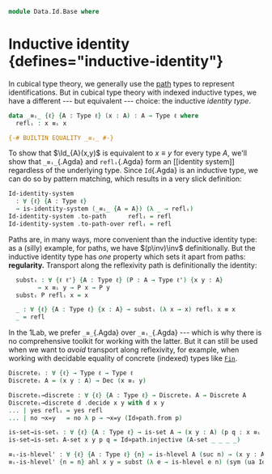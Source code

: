 <!--
```agda
{-# OPTIONS -WUnsupportedIndexedMatch #-}
open import 1Lab.Path.IdentitySystem.Interface
open import 1Lab.Path.IdentitySystem
open import 1Lab.HLevel.Closure
open import 1Lab.Type.Sigma
open import 1Lab.Univalence
open import 1Lab.HLevel
open import 1Lab.Equiv
open import 1Lab.Path
open import 1Lab.Type

open import Data.Maybe.Base
open import Data.Dec.Base
open import Data.Nat.Base

open import Meta.Invariant
```
-->

```agda
module Data.Id.Base where
```

<!--
```agda
private variable
  ℓ ℓ' ℓ'' : Level
  A B C : Type ℓ
  P Q R : A → Type ℓ
  x y z : A
```
-->

# Inductive identity {defines="inductive-identity"}

In cubical type theory, we generally use the [path] types to represent
identifications. But in cubical type theory with indexed inductive
types, we have a different --- but equivalent --- choice: the inductive
_identity type_.

[path]: 1Lab.Path.html

```agda
data _≡ᵢ_ {ℓ} {A : Type ℓ} (x : A) : A → Type ℓ where
  reflᵢ : x ≡ᵢ x

{-# BUILTIN EQUALITY _≡ᵢ_ #-}
```

To show that $\Id_{A}(x,y)$ is equivalent to $x \equiv y$ for every
type $A$, we'll show that `_≡ᵢ_`{.Agda} and `reflᵢ`{.Agda} form an
[[identity system]] regardless of the underlying type. Since `Id`{.Agda}
is an inductive type, we can do so by pattern matching, which results in
a very slick definition:

```agda
Id-identity-system
  : ∀ {ℓ} {A : Type ℓ}
  → is-identity-system (_≡ᵢ_ {A = A}) (λ _ → reflᵢ)
Id-identity-system .to-path      reflᵢ = refl
Id-identity-system .to-path-over reflᵢ = refl
```

Paths are, in many ways, more convenient than the inductive identity
type: as a (silly) example, for paths, we have $(p\inv)\inv$
definitionally. But the inductive identity type has _one_ property which
sets it apart from paths: **regularity.** Transport along the
reflexivity path is definitionally the identity:

<!--
```agda
module _ where private
```
-->

```agda
  substᵢ : ∀ {ℓ ℓ'} {A : Type ℓ} (P : A → Type ℓ') {x y : A}
        → x ≡ᵢ y → P x → P y
  substᵢ P reflᵢ x = x

  _ : ∀ {ℓ} {A : Type ℓ} {x : A} → substᵢ (λ x → x) reflᵢ x ≡ x
  _ = refl
```

<!--
```agda
_ = _≡_
Id≃path : ∀ {ℓ} {A : Type ℓ} {x y : A} → (x ≡ᵢ y) ≃ (x ≡ y)
Id≃path {ℓ} {A} {x} {y} =
  identity-system-gives-path (Id-identity-system {ℓ = ℓ} {A = A}) {a = x} {b = y}

module Id≃path {ℓ} {A : Type ℓ} = Ids (Id-identity-system {A = A})

transportᵢ : ∀ {ℓ} {A B : Type ℓ} → A ≡ᵢ B → A → B
transportᵢ reflᵢ x = x

apᵢ
  : ∀ {ℓ ℓ'} {A : Type ℓ} {B : Type ℓ'} {x y : A} (f : A → B)
  → x ≡ᵢ y → f x ≡ᵢ f y
apᵢ f reflᵢ = reflᵢ

substᵢ : ∀ {ℓ ℓ'} {A : Type ℓ} (P : A → Type ℓ') {x y : A}
       → x ≡ᵢ y → P x → P y
substᵢ P p x = transportᵢ (apᵢ P p) x
```
-->

In the 1Lab, we prefer `_≡_`{.Agda} over `_≡ᵢ_`{.Agda} --- which is why
there is no comprehensive toolkit for working with the latter. But it
can still be used when we want to _avoid_ transport along reflexivity,
for example, when working with decidable equality of concrete (indexed)
types like [`Fin`].

[`Fin`]: Data.Fin.Base.html

```agda
Discreteᵢ : ∀ {ℓ} → Type ℓ → Type ℓ
Discreteᵢ A = (x y : A) → Dec (x ≡ᵢ y)

Discreteᵢ→discrete : ∀ {ℓ} {A : Type ℓ} → Discreteᵢ A → Discrete A
Discreteᵢ→discrete d .decide x y with d x y
... | yes reflᵢ = yes refl
... | no ¬x=y   = no λ p → ¬x=y (Id≃path.from p)

is-set→is-setᵢ : ∀ {ℓ} {A : Type ℓ} → is-set A → (x y : A) (p q : x ≡ᵢ y) → p ≡ q
is-set→is-setᵢ A-set x y p q = Id≃path.injective (A-set _ _ _ _)

≡ᵢ-is-hlevel' : ∀ {ℓ} {A : Type ℓ} {n} → is-hlevel A (suc n) → (x y : A) → is-hlevel (x ≡ᵢ y) n
≡ᵢ-is-hlevel' {n = n} ahl x y = subst (λ e → is-hlevel e n) (sym (ua Id≃path)) (Path-is-hlevel' n ahl x y)
```

<!--
```agda
discrete-id : ∀ {ℓ} {A : Type ℓ} {x y : A} → Dec (x ≡ y) → Dec (x ≡ᵢ y)
discrete-id {x = x} {y} (yes p) = yes (subst (x ≡ᵢ_) p reflᵢ)
discrete-id {x = x} {y} (no ¬p) = no λ { reflᵢ → absurd (¬p refl) }

opaque
  _≡ᵢ?_ : ∀ {ℓ} {A : Type ℓ} ⦃ _ : Discrete A ⦄ (x y : A) → Dec (x ≡ᵢ y)
  x ≡ᵢ? y = discrete-id (x ≡? y)

  ≡ᵢ?-default : ∀ {ℓ} {A : Type ℓ} {x y : A} {d : Discrete A} → (_≡ᵢ?_ ⦃ d ⦄ x y) ≡ discrete-id (d .decide x y)
  ≡ᵢ?-default = refl

  ≡ᵢ?-yes : ∀ {ℓ} {A : Type ℓ} {x : A} {d : Discrete A} → (_≡ᵢ?_ ⦃ d ⦄ x x) ≡ yes reflᵢ
  ≡ᵢ?-yes {d = d} = case d .decide _ _ return (λ d → discrete-id d ≡ yes reflᵢ) of λ where
    (yes a) → ap yes (is-set→is-setᵢ (Discrete→is-set d) _ _ _ _)
    (no ¬a) → absurd (¬a refl)

{-# REWRITE ≡ᵢ?-default ≡ᵢ?-yes #-}

abstract
  ≡?-yes' : ∀ {ℓ} {A : Type ℓ} ⦃ d : Discrete A ⦄ {x y : A} (p : x ≡ y) → d .decide x y ≡ᵢ yes p
  ≡?-yes' {x = x} {y} p with x ≡? y
  ... | no x≠x  = absurd (x≠x p)
  ... | yes x=y = Id≃path.from (ap yes (Discrete→is-set auto _ _ x=y p))

  ≡?-yes : ∀ {ℓ} {A : Type ℓ} ⦃ d : Discrete A ⦄ (x : A) → d .decide x x ≡ᵢ yes refl
  ≡?-yes x = ≡?-yes' λ _ → x

  ≡?-no : ∀ {ℓ} {A : Type ℓ} ⦃ d : Discrete A ⦄ {x y : A} (p : x ≠ y) → d .decide x y ≡ᵢ no p
  ≡?-no {x = x} {y} x≠y with x ≡? y
  ... | yes x=y = absurd (x≠y x=y)
  ... | no x≠y' = Id≃path.from (ap no (hlevel 1 _ _))

Discrete-inj'
  : ∀ {ℓ ℓ'} {A : Type ℓ} {B : Type ℓ'} (f : A → B)
  → (∀ {x y} → f x ≡ᵢ f y → x ≡ᵢ y)
  → ⦃ _ : Discrete B ⦄
  → Discrete A
Discrete-inj' f inj .decide x y =
  invmap (λ p → Id≃path.to (inj p)) (λ x → Id≃path.from (ap f x)) (f x ≡ᵢ? f y)

instance
  Discrete-Σ
    : ∀ {ℓ ℓ'} {A : Type ℓ} {B : A → Type ℓ'}
    → ⦃ _ : Discrete A ⦄
    → ⦃ _ : ∀ {x} → Discrete (B x) ⦄
    → Discrete (Σ A B)
  Discrete-Σ {B = B} .decide (a , b) (a' , b') = case a ≡ᵢ? a' of λ where
    (yes reflᵢ) → case b ≡? b' of λ where
      (yes q) → yes (ap₂ _,_ refl q)
      (no ¬q) → no λ p → ¬q (Σ-inj-set (Discrete→is-set auto) p)
    (no ¬p) → no λ p → ¬p (Id≃path.from (ap fst p))

abstract instance
  H-Level-Id
    : ∀ {ℓ n} {S : Type ℓ} ⦃ s : H-Level S (suc n) ⦄ {x y : S}
    → H-Level (x ≡ᵢ y) n
  H-Level-Id {n = n} = hlevel-instance (Equiv→is-hlevel n Id≃path (hlevel n))

substᵢ-filler-set
  : ∀ {ℓ ℓ'} {A : Type ℓ} (P : A → Type ℓ')
  → is-set A
  → {a : A}
  → (p : a ≡ᵢ a)
  → ∀ x → x ≡ substᵢ P p x
substᵢ-filler-set P is-set-A p x = subst (λ q → x ≡ substᵢ P q x) (is-set→is-setᵢ is-set-A _ _ reflᵢ p) refl

record Recallᵢ
  {a b} {A : Type a} {B : A → Type b}
  (f : (x : A) → B x) (x : A) (y : B x)
  : Type (a ⊔ b)
  where
    constructor ⟪_⟫ᵢ
    field
      eq : f x ≡ᵢ y

recallᵢ
  : ∀ {a b} {A : Type a} {B : A → Type b}
  → (f : (x : A) → B x) (x : A)
  → Recallᵢ f x (f x)
recallᵢ f x = ⟪ reflᵢ ⟫ᵢ

symᵢ : ∀ {a} {A : Type a} {x y : A} → x ≡ᵢ y → y ≡ᵢ x
symᵢ reflᵢ = reflᵢ

_∙ᵢ_ : ∀ {a} {A : Type a} {x y z : A} → x ≡ᵢ y → y ≡ᵢ z → x ≡ᵢ z
reflᵢ ∙ᵢ q = q

apdᵢ
  : ∀ {ℓ ℓ'} {A : Type ℓ} {B : A → Type ℓ'} {x y : A} (f : (x : A) → B x)
  → (p : x ≡ᵢ y) → substᵢ B p (f x) ≡ᵢ f y
apdᵢ f reflᵢ = reflᵢ

Jᵢ
  : ∀ {ℓ ℓ'} {A : Type ℓ} {x : A} (P : (y : A) → x ≡ᵢ y → Type ℓ')
  → P x reflᵢ
  → ∀ {y} (p : x ≡ᵢ y)
  → P y p
Jᵢ P prefl reflᵢ = prefl

Jᵢ'
  : ∀ {ℓ ℓ'} {A : Type ℓ} (P : (x y : A) → x ≡ᵢ y → Type ℓ')
  → (∀ {x} → P x x reflᵢ)
  → ∀ {x y} (p : x ≡ᵢ y)
  → P x y p
Jᵢ' P prefl reflᵢ = prefl

Id-over : (B : A → Type ℓ') {x y : A} (p : x ≡ᵢ y) → B x → B y → Type _
Id-over B p x y = substᵢ B p x ≡ᵢ y

fibreᵢ : (f : A → B) (y : B) → Type _
fibreᵢ {A = A} f y = Σ[ x ∈ A ] (f x ≡ᵢ y)

infix 7 _≡ᵢ_

Σ-id : ∀ {ℓ ℓ'} {A : Type ℓ} {B : A → Type ℓ'} {x y : Σ A B} (p : x .fst ≡ᵢ y .fst) → Id-over B p (x .snd) (y .snd) → x ≡ᵢ y
Σ-id reflᵢ reflᵢ = reflᵢ

apᵢ-apᵢ
  : (f : B → C) (g : A → B) {x y : A} (p : x ≡ᵢ y)
  → apᵢ f (apᵢ g p) ≡ᵢ apᵢ (f ∘ g) p
apᵢ-apᵢ f g reflᵢ = reflᵢ

id-Σ : ∀ {ℓ ℓ'} {A : Type ℓ} {B : A → Type ℓ'} {x y : Σ A B} (p : x ≡ᵢ y) → Σ[ p ∈ x .fst ≡ᵢ y .fst ] Id-over B p (x .snd) (y .snd)
id-Σ {B = B} {x} {y} p = apᵢ fst p , substᵢ (λ e → transportᵢ e (x .snd) ≡ᵢ (y .snd)) (symᵢ (apᵢ-apᵢ B fst p)) (apdᵢ snd p)

happlyᵢ : {f g : ∀ x → P x} → f ≡ᵢ g → (x : A) → f x ≡ᵢ g x
happlyᵢ reflᵢ x = reflᵢ

funextᵢ : ∀ {A : Type ℓ} {B : A → Type ℓ'} {f g : ∀ x → B x} (h : ∀ x → f x ≡ᵢ g x) → f ≡ᵢ g
funextᵢ h = Id≃path.from (funext (λ a → Id≃path.to (h a)))
```
-->
